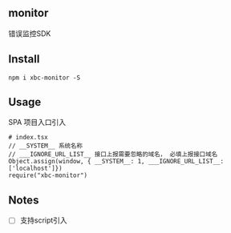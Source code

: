 ## monitor

错误监控SDK

## Install

```
npm i xbc-monitor -S
```

## Usage

SPA 项目入口引入

```
# index.tsx
// __SYSTEM__ 系统名称
// ___IGNORE_URL_LIST__ 接口上报需要忽略的域名， 必填上报接口域名
Object.assign(window, { __SYSTEM__: 1, ___IGNORE_URL_LIST__: ['localhost']})
require("xbc-monitor")
```

## Notes

- [ ] 支持script引入
